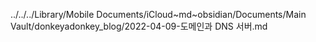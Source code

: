 ../../../Library/Mobile Documents/iCloud~md~obsidian/Documents/Main Vault/donkeyadonkey_blog/2022-04-09-도메인과 DNS 서버.md
